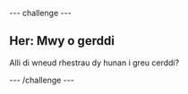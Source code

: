 --- challenge ---
## Her: Mwy o gerddi
Alli di wneud rhestrau dy hunan i greu cerddi?




--- /challenge ---